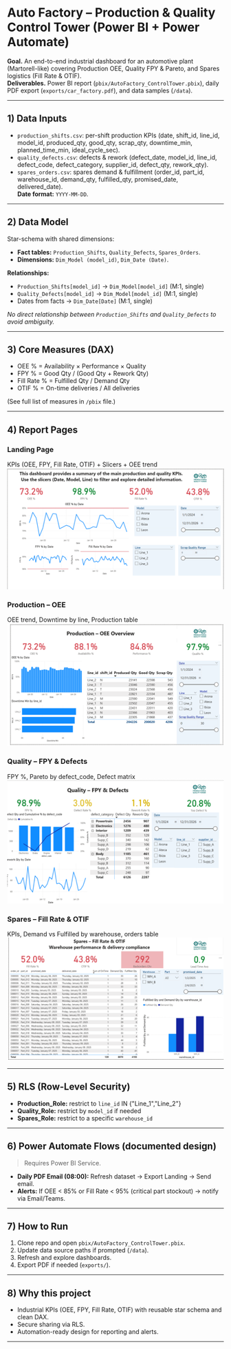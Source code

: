 # Auto Factory – Production & Quality Control Tower (Power BI + Power Automate)

**Goal.** An end-to-end industrial dashboard for an automotive plant (Martorell-like) covering Production OEE, Quality FPY & Pareto, and Spares logistics (Fill Rate & OTIF).  
**Deliverables.** Power BI report (`pbix/AutoFactory_ControlTower.pbix`), daily PDF export (`exports/car_factory.pdf`), and data samples (`/data`).

---

## 1) Data Inputs

- `production_shifts.csv`: per-shift production KPIs (date, shift_id, line_id, model_id, produced_qty, good_qty, scrap_qty, downtime_min, planned_time_min, ideal_cycle_sec).  
- `quality_defects.csv`: defects & rework (defect_date, model_id, line_id, defect_code, defect_category, supplier_id, defect_qty, rework_qty).  
- `spares_orders.csv`: spares demand & fulfillment (order_id, part_id, warehouse_id, demand_qty, fulfilled_qty, promised_date, delivered_date).  
**Date format:** `YYYY-MM-DD`.

---

## 2) Data Model

Star-schema with shared dimensions:
- **Fact tables:** `Production_Shifts`, `Quality_Defects`, `Spares_Orders`.
- **Dimensions:** `Dim_Model (model_id)`, `Dim_Date (Date)`.

**Relationships:**  
- `Production_Shifts[model_id]` → `Dim_Model[model_id]` (M:1, single)  
- `Quality_Defects[model_id]` → `Dim_Model[model_id]` (M:1, single)  
- Dates from facts → `Dim_Date[Date]` (M:1, single)  

_No direct relationship between `Production_Shifts` and `Quality_Defects` to avoid ambiguity._

---

## 3) Core Measures (DAX)

- OEE % = Availability × Performance × Quality  
- FPY % = Good Qty / (Good Qty + Rework Qty)  
- Fill Rate % = Fulfilled Qty / Demand Qty  
- OTIF % = On-time deliveries / All deliveries  

(See full list of measures in `/pbix` file.)

---

## 4) Report Pages

### Landing Page
KPIs (OEE, FPY, Fill Rate, OTIF) + Slicers + OEE trend  
![Landing](screenshots/landing.png)

### Production – OEE
OEE trend, Downtime by line, Production table  
![Production](screenshots/production_oee.png)

### Quality – FPY & Defects
FPY %, Pareto by defect_code, Defect matrix  
![Quality](screenshots/quality_fpy.png)

### Spares – Fill Rate & OTIF
KPIs, Demand vs Fulfilled by warehouse, orders table  
![Spares](screenshots/spares_otif.png)

---

## 5) RLS (Row-Level Security)

- **Production_Role:** restrict to `line_id` IN {"Line_1","Line_2"}  
- **Quality_Role:** restrict by `model_id` if needed  
- **Spares_Role:** restrict to a specific `warehouse_id`

---

## 6) Power Automate Flows (documented design)

> Requires Power BI Service.  
- **Daily PDF Email (08:00):** Refresh dataset → Export Landing → Send email.  
- **Alerts:** If OEE < 85% or Fill Rate < 95% (critical part stockout) → notify via Email/Teams.

---

## 7) How to Run

1. Clone repo and open `pbix/AutoFactory_ControlTower.pbix`.  
2. Update data source paths if prompted (`/data`).  
3. Refresh and explore dashboards.  
4. Export PDF if needed (`exports/`).  

---

## 8) Why this project

- Industrial KPIs (OEE, FPY, Fill Rate, OTIF) with reusable star schema and clean DAX.  
- Secure sharing via RLS.  
- Automation-ready design for reporting and alerts.

---
